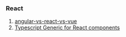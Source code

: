 ### React
1. [angular-vs-react-vs-vue](https://medium.com/unicorn-supplies/angular-vs-react-vs-vue-a-2017-comparison-c5c52d620176)
2. [Typescript Generic for React components](https://blog.mojotech.com/typescript-generic-react-components/)
